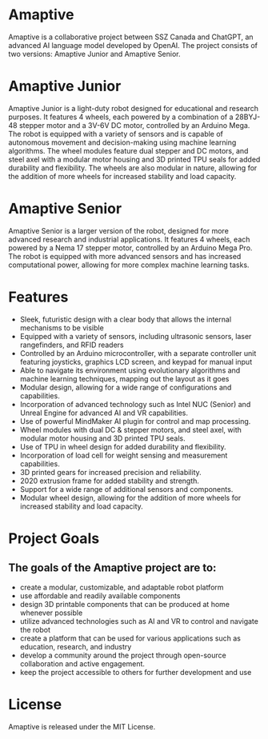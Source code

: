 # Amaptive
Amaptive is a collaborative project between SSZ Canada and ChatGPT, an advanced AI language model developed by OpenAI. The project consists of two versions: Amaptive Junior and Amaptive Senior.

# Amaptive Junior
Amaptive Junior is a light-duty robot designed for educational and research purposes. It features 4 wheels, each powered by a combination of a 28BYJ-48 stepper motor and a 3V-6V DC motor, controlled by an Arduino Mega. The robot is equipped with a variety of sensors and is capable of autonomous movement and decision-making using machine learning algorithms. The wheel modules feature dual stepper and DC motors, and steel axel with a modular motor housing and 3D printed TPU seals for added durability and flexibility. The wheels are also modular in nature, allowing for the addition of more wheels for increased stability and load capacity.

# Amaptive Senior
Amaptive Senior is a larger version of the robot, designed for more advanced research and industrial applications. It features 4 wheels, each powered by a Nema 17 stepper motor, controlled by an Arduino Mega Pro. The robot is equipped with more advanced sensors and has increased computational power, allowing for more complex machine learning tasks.

# Features

- Sleek, futuristic design with a clear body that allows the internal mechanisms to be visible
- Equipped with a variety of sensors, including ultrasonic sensors, laser rangefinders, and RFID readers
- Controlled by an Arduino microcontroller, with a separate controller unit featuring joysticks, graphics LCD screen, and keypad for manual input
- Able to navigate its environment using evolutionary algorithms and machine learning techniques, mapping out the layout as it goes
- Modular design, allowing for a wide range of configurations and capabilities.
- Incorporation of advanced technology such as Intel NUC (Senior) and Unreal Engine for advanced AI and VR capabilities.
- Use of powerful MindMaker AI plugin for control and map processing.
- Wheel modules with dual DC & stepper motors, and steel axel, with modular motor housing and 3D printed TPU seals.
- Use of TPU in wheel design for added durability and flexibility.
- Incorporation of load cell for weight sensing and measurement capabilities.
- 3D printed gears for increased precision and reliability.
- 2020 extrusion frame for added stability and strength.
- Support for a wide range of additional sensors and components.
- Modular wheel design, allowing for the addition of more wheels for increased stability and load capacity.

# Project Goals
## The goals of the Amaptive project are to:

- create a modular, customizable, and adaptable robot platform
- use affordable and readily available components
- design 3D printable components that can be produced at home whenever possible
- utilize advanced technologies such as AI and VR to control and navigate the robot
- create a platform that can be used for various applications such as education, research, and industry
- develop a community around the project through open-source collaboration and active engagement.
- keep the project accessible to others for further development and use

# License
Amaptive is released under the MIT License.
